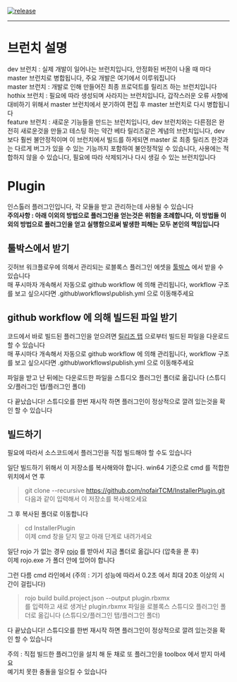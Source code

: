 
[![release](https://github.com/nofairTCM/InstallerPlugin/actions/workflows/publish.yml/badge.svg)](https://github.com/nofairTCM/InstallerPlugin/actions/workflows/publish.yml)

---

# 브런치 설명

dev 브런치 : 실제 개발이 일어나는 브런치입니다, 안정화된 버전이 나올 때 마다 master 브런치로 병합됩니다, 주요 개발은 여기에서 이루워집니다  
master 브런치 : 개발로 인해 만들어진 최종 프로덕트를 릴리즈 하는 브런치입니다  
hothix 브런치 : 필요에 따라 생성되며 사라지는 브런치입니다, 갑작스러운 오류 사항에 대비하기 위해서 master 브런치에서 분기하여 편집 후 master 브런치로 다시 병합됩니다  
feature 브런치 : 새로운 기능들을 만드는 브런치입니다, dev 브런치와는 다른점은 완전히 새로운것을 만들고 테스팅 하는 약간 베타 릴리즈같은 계념의 브런치입니다, dev 보다 훨씬 불안정적이며 이 브런치에서 빌드를 하게되면 master 로 최종 릴리즈 한것과는 다르게 버그가 있을 수 있는 기능까지 포함하여 불안정적일 수 있습니다, 사용에는 적합하지 않을 수 있습니다, 필요에 따라 삭제되거나 다시 생길 수 있는 브런치입니다  

# Plugin

인스톨러 플러그인입니다, 각 모듈을 받고 관리하는데 사용될 수 있습니다  
**주의사항 : 아래 이외의 방법으로 플러그인을 얻는것은 위험을 초례합니다, 이 방법들 이외의 방법으로 플러그인을 얻고 실행함으로써 발생한 피해는 모두 본인의 책임입니다**

## 툴박스에서 받기

깃허브 워크플로우에 의해서 관리되는 로블록스 플러그인 에셋을 [툴박스](https://www.roblox.com/library/6801472559/nofairTCM-Installer) 에서 받을 수 있습니다  
매 푸시마자 개속해서 자동으로 github workflow 에 의해 관리됩니다, workflow 구조를 보고 싶으시다면 .github\workflows\publish.yml 으로 이동해주세요  


## github workflow 에 의해 빌드된 파일 받기

코드에서 바로 빌드된 플러그인을 얻으려면 [릴리즈 탭](https://github.com/nofairTCM/InstallerPlugin/releases) 으로부터 빌드된 파일을 다운로드 할 수 있습니다  
매 푸시마다 개속해서 자동으로 github workflow 에 의해 관리됩니다, workflow 구조를 보고 싶으시다면 .github\workflows\publish.yml 으로 이동해주세요  

파일을 받고 난 뒤에는 다운로드한 파일을 스튜디오 플러그인 폴더로 옮깁니다 (스튜디오/플러그인 탭/플러그인 폴더)  

다 끝났습니다! 스튜디오를 한번 재시작 하면 플러그인이 정상적으로 깔려 있는것을 확인 할 수 있습니다  

## 빌드하기

필요에 따라서 소스코드에서 플러그인을 직접 빌드해야 할 수도 있습니다  

일단 빌드하기 위해서 이 저장소를 복사해와야 합니다. win64 기준으로 cmd 를 적합한 위치에서 연 후  
> git clone --recursive https://github.com/nofairTCM/InstallerPlugin.git  
다음과 같이 입력해서 이 저장소를 복사해오세요  

그 후 복사된 폴더로 이동합니다  
> cd InstallerPlugin  
이제 cmd 창을 닫지 말고 아래 단계로 내려가세요  

일단 rojo 가 없는 경우 [rojo](https://github.com/rojo-rbx/rojo/releases) 를 받아서 지금 폴더로 옮깁니다 (압축을 푼 후)  
이제 rojo.exe 가 폴더 안에 있어야 합니다  

그런 다름 cmd 라인에서 (주의 : 기기 성능에 따라서 0.2초 에서 최대 20초 이상의 시간이 걸립니다)  
> rojo build build.project.json --output plugin.rbxmx  
를 입력하고 새로 생겨난 plugin.rbxmx 파일을 로블록스 스튜디오 플러그인 폴더로 옮깁니다 (스튜디오/플러그인 탭/플러그인 폴더)  

다 끝났습니다! 스튜디오를 한번 재시작 하면 플러그인이 정상적으로 깔려 있는것을 확인 할 수 있습니다  

주의 : 직접 빌드한 플러그인을 설치 해 둔 채로 또 플러그인을 toolbox 에서 받지 마세요  
예기치 못한 충돌을 일으킬 수 있습니다  
